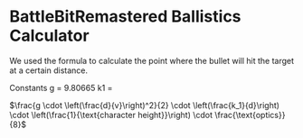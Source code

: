 
BattleBitRemastered Ballistics Calculator
============================

We used the formula to calculate the point where the bullet will hit the target at a certain distance.

Constants
g = 9.80665
k1 = 

$\frac{g \cdot \left(\frac{d}{v}\right)^2}{2} \cdot \left(\frac{k_1}{d}\right) \cdot \left(\frac{1}{\text{character height}}\right) \cdot \frac{\text{optics}}{8}$
